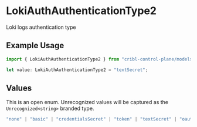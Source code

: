 # LokiAuthAuthenticationType2

Loki logs authentication type

## Example Usage

```typescript
import { LokiAuthAuthenticationType2 } from "cribl-control-plane/models";

let value: LokiAuthAuthenticationType2 = "textSecret";
```

## Values

This is an open enum. Unrecognized values will be captured as the `Unrecognized<string>` branded type.

```typescript
"none" | "basic" | "credentialsSecret" | "token" | "textSecret" | "oauth" | Unrecognized<string>
```